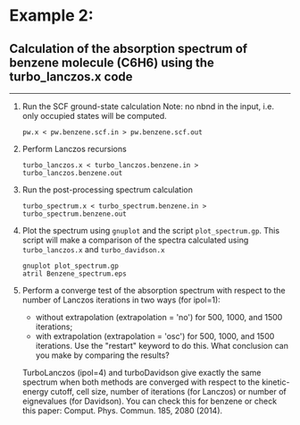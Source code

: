 # Example 2: 
## Calculation of the absorption spectrum of benzene molecule (C6H6) using the turbo_lanczos.x code
------------------------------------------------------------------------

 1. Run the SCF ground-state calculation
    Note: no nbnd in the input, i.e. only occupied states will be computed.

        pw.x < pw.benzene.scf.in > pw.benzene.scf.out

 2. Perform Lanczos recursions 

        turbo_lanczos.x < turbo_lanczos.benzene.in > turbo_lanczos.benzene.out

 3. Run the post-processing spectrum calculation

        turbo_spectrum.x < turbo_spectrum.benzene.in > turbo_spectrum.benzene.out

 4. Plot the spectrum using `gnuplot` and the script `plot_spectrum.gp`. 
    This script will make a comparison of the spectra
    calculated using `turbo_lanczos.x` and `turbo_davidson.x`

        gnuplot plot_spectrum.gp
        atril Benzene_spectrum.eps

 5. Perform a converge test of the absorption spectrum with respect to the number of 
    Lanczos iterations in two ways (for ipol=1):
    - without extrapolation (extrapolation = 'no')  for 500, 1000,  and 1500 iterations;
    - with    extrapolation (extrapolation = 'osc') for 500, 1000,  and 1500 iterations.
    Use the "restart" keyword to do this.
    What conclusion can you make by comparing the results?

    TurboLanczos (ipol=4) and turboDavidson give exactly the same spectrum when both methods 
    are converged with respect to the kinetic-energy cutoff, cell size, number of iterations 
    (for Lanczos) or number of eignevalues (for Davidson). You can check this for benzene or 
    check this paper: Comput. Phys. Commun. 185, 2080 (2014).
